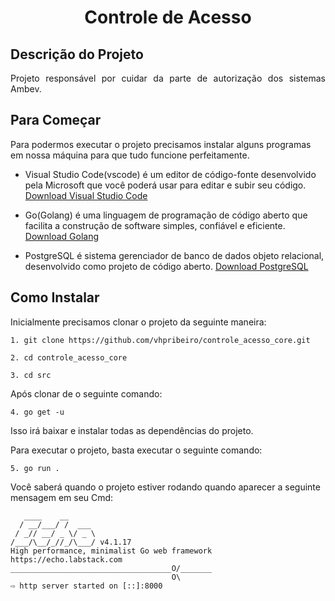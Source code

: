 <h1 align="center"> Controle de Acesso </h1>

## Descrição do Projeto

<p align="justify"> Projeto responsável por cuidar da parte de autorização dos sistemas Ambev. </p>

## Para Começar

Para podermos executar o projeto precisamos instalar alguns programas em nossa máquina para que tudo funcione perfeitamente.

- Visual Studio Code(vscode) é um editor de código-fonte desenvolvido pela Microsoft que você poderá usar para editar e subir seu código. [Download Visual Studio Code](https://code.visualstudio.com/download)

- Go(Golang) é uma linguagem de programação de código aberto que facilita a construção de software simples, confiável e eficiente. [Download Golang](https://golang.org/doc/install#download)

- PostgreSQL é sistema gerenciador de banco de dados objeto relacional, desenvolvido como projeto de código aberto. [Download PostgreSQL](https://www.postgresql.org/download/)

## Como Instalar

Inicialmente precisamos clonar o projeto da seguinte maneira:

`1. git clone https://github.com/vhpribeiro/controle_acesso_core.git`

`2. cd controle_acesso_core`

`3. cd src`

Após clonar de o seguinte comando:

`4. go get -u`

Isso irá baixar e instalar todas as dependências do projeto.

Para executar o projeto, basta executar o seguinte comando:

`5. go run .`

Você saberá quando o projeto estiver rodando quando aparecer a seguinte mensagem em seu Cmd:

```
   ____    __
  / __/___/ /  ___
 / _// __/ _ \/ _ \
/___/\__/_//_/\___/ v4.1.17
High performance, minimalist Go web framework
https://echo.labstack.com
____________________________________O/_______
                                    O\
⇨ http server started on [::]:8000
```